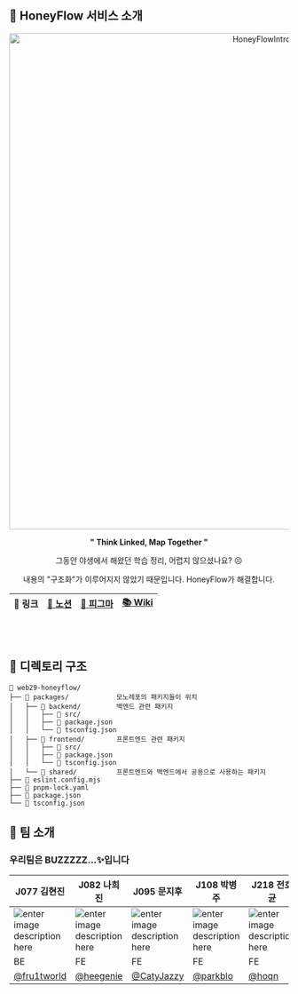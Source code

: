 ## 🐝 HoneyFlow 서비스 소개

<div align="center">

<img width="894" alt="HoneyFlowIntro" src="https://github.com/user-attachments/assets/f4602545-e068-448e-beb3-d276d9ecc360">

<b>" Think Linked, Map Together "</b>


그동안 야생에서 해왔던 학습 정리, 어렵지 않으셨나요? 😣

내용의 "구조화"가 이루어지지 않았기 때문입니다. HoneyFlow가 해결합니다.

|🔗 링크|[📜 노션](https://psychedelic-pumpkin-26b.notion.site/HoneyFlow-12a9594041ea80fc9ae3d4cff0b6cc3a)|[🎨 피그마](https://www.figma.com/design/Uewm0B9ooTzIyN1pY9ZFVl/HoneyFlow-UI?t=rGVV4Pe2usnsTZUp-1)|[📚 Wiki](https://github.com/boostcampwm-2024/web29-honeyflow/wiki)|
|:-:|:-:|:-:|:--:|

</div>
 
<br/>   
<br/>   

## 🐝 디렉토리 구조

```
📂 web29-honeyflow/
├── 📂 packages/            모노레포의 패키지들이 위치
│   ├── 📂 backend/         백엔드 관련 패키지
│   │   ├── 📂 src/
│   │   ├── 📄 package.json
│   │   └── 📄 tsconfig.json
│   ├── 📂 frontend/        프론트엔드 관련 패키지
│   │   ├── 📂 src/
│   │   ├── 📄 package.json
│   │   └── 📄 tsconfig.json
│   └── 📂 shared/          프론트엔드와 백엔드에서 공용으로 사용하는 패키지
├── 📄 eslint.config.mjs
├── 📄 pnpm-lock.yaml
├── 📄 package.json
└── 📄 tsconfig.json
```


## 🐝 팀 소개 

### 우리팀은 BUZZZZZ...✨입니다 


| J077 김현진 | J082 나희진 | J095 문지후 | J108 박병주 | J218 전호균 | 
|---|---|---|---|---| 
|![enter image description here](https://avatars.githubusercontent.com/u/127650598?v=4)|![enter image description here](https://avatars.githubusercontent.com/u/105726712?v=4)|![enter image description here](https://avatars.githubusercontent.com/u/157210807?v=4)|![enter image description here](https://avatars.githubusercontent.com/u/62245207?v=4)|![enter image description here](https://avatars.githubusercontent.com/u/4702412?v=4)|
| BE | FE | FE | FE | FE 
| [@fru1tworld](https://github.com/fru1tworld) |[@heegenie](https://github.com/heegenie)|[@CatyJazzy](https://github.com/CatyJazzy) |[@parkblo](https://github.com/parkblo) |[@hoqn](https://github.com/parkblo) |


 
